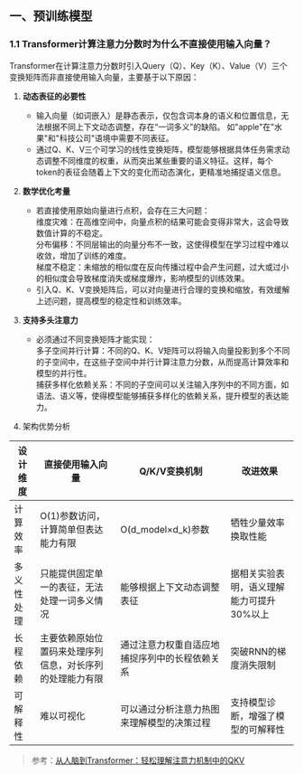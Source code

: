 
## 一、预训练模型
### 1.1 Transformer计算注意力分数时为什么不直接使用输入向量？
Transformer在计算注意力分数时引入Query（Q）、Key（K）、Value（V）三个变换矩阵而非直接使用输入向量，主要基于以下原因：

1. **动态表征的必要性**
   - 输入向量（如词嵌入）是静态表示，仅包含词本身的语义和位置信息，无法根据不同上下文动态调整，存在“一词多义”的缺陷。 如"apple"在"水果"和"科技公司"语境中需要不同表征。
   - 通过Q、K、V三个可学习的线性变换矩阵，模型能够根据具体任务需求动态调整不同维度的权重，从而突出某些重要的语义特征。这样，每个token的表征会随着上下文的变化而动态演化，更精准地捕捉语义信息。
 
2. **数学优化考量**
   - 若直接使用原始向量进行点积，会存在三大问题：<br>
     维度灾难：在高维空间中，向量点积的结果可能会变得非常大，这会导致数值计算的不稳定。<br>
     分布偏移：不同层输出的向量分布不一致，这使得模型在学习过程中难以收敛，增加了训练的难度。<br>
     梯度不稳定：未缩放的相似度在反向传播过程中会产生问题，过大或过小的相似度会导致梯度消失或梯度爆炸，影响模型的训练效果。<br>
   - 引入Q、K、V变换矩阵后，可以对向量进行合理的变换和缩放，有效缓解上述问题，提高模型的稳定性和训练效率。

3. **支持多头注意力**
   - 必须通过不同变换矩阵才能实现：<br>
     多子空间并行计算：不同的Q、K、V矩阵可以将输入向量投影到多个不同的子空间中，在这些子空间中并行计算注意力分数，从而提高计算效率和模型的并行性。<br>
     捕获多样化依赖关系：不同的子空间可以关注输入序列中的不同方面，如语法、语义等，使得模型能够捕获多样化的依赖关系，提升模型的表达能力。

4. 架构优势分析 

| 设计维度  | 直接使用输入向量                     | Q/K/V变换机制               | 改进效果                   |
|-------|------------------------------|-------------------------|------------------------|
| 计算效率  | O(1)参数访问，计算简单但表达能力有限         | O(d_model×d_k)参数        | 牺牲少量效率换取性能             |
| 多义性处理 | 只能提供固定单一的表征，无法处理一词多义情况       | 能够根据上下文动态调整表征           | 据相关实验表明，语义理解能力可提升30%以上 |
| 长程依赖  | 主要依赖原始位置码来处理序列信息，对长序列的处理能力有限 | 通过注意力权重自适应地捕捉序列中的长程依赖关系 | 突破RNN的梯度消失限制           |
| 可解释性  | 难以可视化                        | 可以通过分析注意力热图来理解模型的决策过程   | 支持模型诊断，增强了模型的可解释性      |
 


>参考：[从人脑到Transformer：轻松理解注意力机制中的QKV](https://zhuanlan.zhihu.com/p/688660519)
